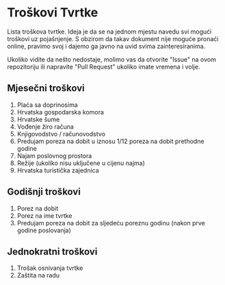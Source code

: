 # Troškovi Tvrtke
Lista troškova tvrtke. Ideja je da se na jednom mjestu navedu svi mogući troškovi uz pojašnjenje. S obzirom da takav dokument nije moguće pronaći online, pravimo svoj i dajemo ga javno na uvid svima zainteresiranima. 

Ukoliko vidite da nešto nedostaje, molimo vas da otvorite "Issue" na ovom repozitoriju ili napravite "Pull Request" ukoliko imate vremena i volje. 

## Mjesečni troškovi 
1. Plaća sa doprinosima
2. Hrvatska gospodarska komora 
3. Hrvatske šume
4. Vođenje žiro računa
5. Knjigovodstvo / računovodstvo
6. Predujam poreza na dobit u iznosu 1/12 poreza na dobit prethodne godine
7. Najam poslovnog prostora
8. Režije (ukoliko nisu uključene u cijenu najma)
9. Hrvatska turistička zajednica

## Godišnji troškovi 
1. Porez na dobit
2. Porez na ime tvrtke
3. Predujam poreza na dobit za sljedeću poreznu godinu (nakon prve godine poslovanja)

## Jednokratni troškovi 
1. Trošak osnivanja tvrtke 
2. Zaštita na radu
